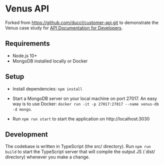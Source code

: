 # Venus API

Forked from	https://github.com/duccl/customer-api.git to demonstrate the Venus case study for [API Documentation for Developers](http://apidocsfordevs.com).

## Requirements
- Node.js 10+
- MongoDB installed locally or Docker

## Setup
- Install dependencies: `npm install`

- Start a MongoDB server on your local machine on port 27017. An easy way is to use Docker: `docker run -it -p 27017:27017 --name venus-db -d mongo`.

- Run `npm run start` to start the application on http://localhost:3030

## Development
The codebase is written in TypeScript (the src/ directory). Run `npm run build` to start the TypeScript server that will compile the output JS (`dist/ directory) whenever you make a change.